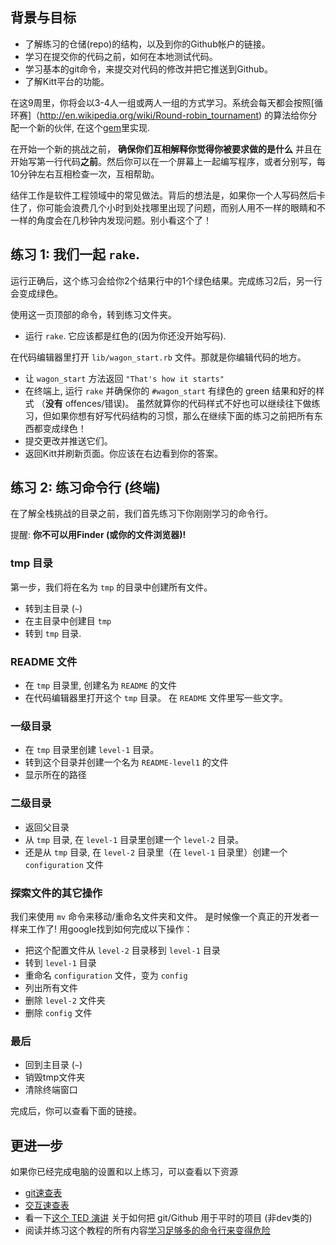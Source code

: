 ## 背景与目标

* 了解练习的仓储(repo)的结构，以及到你的Github帐户的链接。
* 学习在提交你的代码之前，如何在本地测试代码。
* 学习基本的git命令，来提交对代码的修改并把它推送到Github。
* 了解Kitt平台的功能。

在这9周里，你将会以3-4人一组或两人一组的方式学习。系统会每天都会按照[循环赛]（http://en.wikipedia.org/wiki/Round-robin_tournament) 的算法给你分配一个新的伙伴, 在这个[gem](https://github.com/ssaunier/round_robin_tournament)里实现.

在开始一个新的挑战之前， **确保你们互相解释你觉得你被要求做的是什么** 并且在开始写第一行代码**之前**。然后你可以在一个屏幕上一起编写程序，或者分别写，每10分钟左右互相检查一次，互相帮助。

结伴工作是软件工程领域中的常见做法。背后的想法是，如果你一个人写码然后卡住了，你可能会浪费几个小时到处找哪里出现了问题，而别人用不一样的眼睛和不一样的角度会在几秒钟内发现问题。别小看这个了！

## 练习 1: 我们一起 `rake`.

运行正确后，这个练习会给你2个结果行中的1个绿色结果。完成练习2后，另一行会变成绿色。

使用这一页顶部的命令，转到练习文件夹。

* 运行 `rake`. 它应该都是红色的(因为你还没开始写码).

在代码编辑器里打开 `lib/wagon_start.rb` 文件。那就是你编辑代码的地方。

* 让 `wagon_start` 方法返回 `"That's how it starts"`
* 在终端上, 运行 `rake` 并确保你的 `#wagon_start` 有绿色的 green 结果和好的样式 （**没有** offences/错误)。 虽然就算你的代码样式不好也可以继续往下做练习，但如果你想有好写代码结构的习惯，那么在继续下面的练习之前把所有东西都变成绿色！
* 提交更改并推送它们。
* 返回Kitt并刷新页面。你应该在右边看到你的答案。

## 练习 2: 练习命令行 (终端)

在了解全栈挑战的目录之前，我们首先练习下你刚刚学习的命令行。

提醒: **你不可以用Finder (或你的文件浏览器)!**

### tmp 目录

第一步，我们将在名为 `tmp` 的目录中创建所有文件。

* 转到主目录 (`~`)
* 在主目录中创建目 `tmp`
* 转到 `tmp` 目录.

### README 文件

* 在 `tmp` 目录里, 创建名为 `README` 的文件
* 在代码编辑器里打开这个 `tmp` 目录。 在 `README` 文件里写一些文字。

### 一级目录

* 在 `tmp` 目录里创建 `level-1` 目录。
* 转到这个目录并创建一个名为 `README-level1` 的文件
* 显示所在的路径

### 二级目录

* 返回父目录
* 从 `tmp` 目录, 在 `level-1` 目录里创建一个 `level-2` 目录。
* 还是从 `tmp` 目录, 在 `level-2` 目录里（在 `level-1` 目录里）创建一个 `configuration` 文件

### 探索文件的其它操作

我们来使用 `mv` 命令来移动/重命名文件夹和文件。
是时候像一个真正的开发者一样来工作了! 用google找到如何完成以下操作：

* 把这个配置文件从 `level-2` 目录移到 `level-1` 目录
* 转到 `level-1` 目录
* 重命名 `configuration` 文件，变为 `config`
* 列出所有文件
* 删除 `level-2` 文件夹
* 删除 `config` 文件

### 最后

* 回到主目录 (`~`)
* 销毁tmp文件夹
* 清除终端窗口

完成后，你可以查看下面的链接。

## 更进一步

如果你已经完成电脑的设置和以上练习，可以查看以下资源

* [git速查表](http://rogerdudler.github.io/git-guide/files/git_cheat_sheet.pdf)
* [交互速查表](http://www.ndpsoftware.com/git-cheatsheet.html)
* 看一下[这个 TED 演讲](http://www.ted.com/talks/clay_shirky_how_the_internet_will_one_day_transform_government.html) 关于如何把 git/Github 用于平时的项目 (非dev类的)
* 阅读并练习这个教程的所有内容[学习足够多的命令行来变得危险](http://www.learnenough.com/command-line/)
